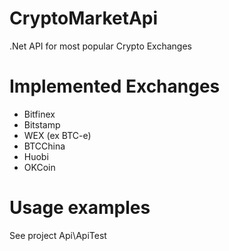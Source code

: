 # CryptoMarketApi
.Net API for most popular Crypto Exchanges

# Implemented Exchanges
- Bitfinex
- Bitstamp
- WEX (ex BTC-e)
- BTCChina
- Huobi
- OKCoin

# Usage examples
See project Api\ApiTest
